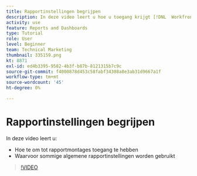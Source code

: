 ```yaml
---
title: Rapportinstellingen begrijpen
description: In deze video leert u hoe u toegang krijgt [!DNL  Workfront] rapportinstellingen en waarvoor enkele algemene rapportinstellingen worden gebruikt.
activity: use
feature: Reports and Dashboards
type: Tutorial
role: User
level: Beginner
team: Technical Marketing
thumbnail: 335159.png
kt: 8871
exl-id: ed4b3395-9582-4b3f-b87b-8121315b7c9c
source-git-commit: f4000878d453c58fabf34308a8e3ab31d9667a1f
workflow-type: tm+mt
source-wordcount: '45'
ht-degree: 0%

---
```


# Rapportinstellingen begrijpen

In deze video leert u:

* Hoe te om tot rapportmontages toegang te hebben
* Waarvoor sommige algemene rapportinstellingen worden gebruikt

>[!VIDEO](https://video.tv.adobe.com/v/335159/?quality=12)
